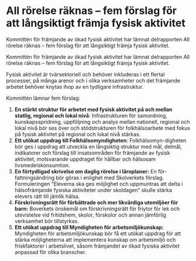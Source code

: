 # All rörelse räknas – fem förslag för att långsiktigt främja fysisk aktivitet

Kommittén för främjande av ökad fysisk aktivitet har lämnat delrapporten All rörelse räknas – fem förslag för att långsiktigt främja fysisk aktivitet.

Kommittén för främjande av ökad fysisk aktivitet har lämnat delrapporten All rörelse räknas – fem förslag för att långsiktigt främja fysisk aktivitet.

Fysisk aktivitet är tvärsektoriell och behöver inkluderas i ett flertal processer, på många arenor och i olika verksamheter och det främjande arbetet behöver knytas ihop av en tydligare infrastruktur.

Kommittén lämnar fem förslag:

1. **En stärkt struktur för arbetet med fysisk aktivitet på och mellan statlig, regional och lokal nivå**: Infrastrukturen för samordning, kunskapsspridning, uppföljning och analys mellan nationell, regional och lokal nivå bör ses över och stödstrukturen för folkhälsoarbete med fokus på fysisk aktivitet på regional och lokal nivå stärkas.
2. **Ett utökat uppdrag till Folkhälsomyndigheten**: Folkhälsomyn-digheten bör ges i uppdrag att utveckla en långsiktig struktur med mål, delmål, indikatorer och förslag till insatsområden för främjande av fysisk aktivitet, motsvarande uppdraget för hållbar och hälsosam livsmedelskonsumtion.
3. **En förtydligad skrivelse om daglig rörelse i läroplaner:** En för-fattningsändring bör göras i enlighet med Skolverkets förslag. Formuleringen ”Eleverna ska ges möjlighet och uppmuntras att delta i hälsofrämjande fysiska aktiviteter under skoldagen” skulle stärka elevers rätt till jämlik hälsa.
4. **Förskrivningsrätt för förbättrade och mer likvärdiga utemiljöer för barn:** Boverkets önskemål om förskrivningsrätt för friytor för lek och utevistelse vid fritidshem, skolor, förskolor och annan jämförlig verksamhet bör tillstyrkas.
5. **Ett utökat uppdrag till Myndigheten för arbetsmiljökunskap:** Myndigheten för arbetsmiljökunskap bör få ett utökat uppdrag för att stärka möjligheterna att implementera kunskap om arbetsmiljö och friskfaktorer i arbetslivet, såsom främjandet av ökad fysiska aktivitet anpassad för olika branscher.
